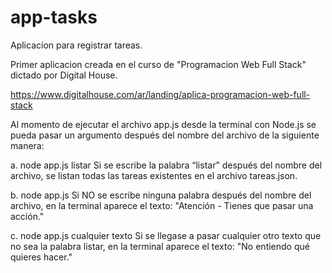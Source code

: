 # app-tasks
Aplicacion para registrar tareas.

Primer aplicacion creada en el curso de "Programacion Web Full Stack" dictado por Digital House.

https://www.digitalhouse.com/ar/landing/aplica-programacion-web-full-stack

Al momento de ejecutar el archivo app.js desde la terminal con Node.js se pueda pasar un argumento después del nombre del archivo de la
siguiente manera:

  a. node app.js listar
     Si se escribe la palabra “listar” después del nombre del archivo, se listan todas las tareas existentes en el archivo tareas.json.
     
  b. node app.js
     Si NO se escribe ninguna palabra después del nombre del archivo, en la terminal aparece el texto: 
     "Atención - Tienes que pasar una acción."
     
  c. node app.js cualquier texto
     Si se llegase a pasar cualquier otro texto que no sea la palabra listar, en la terminal aparece el texto: 
     "No entiendo qué quieres hacer."
